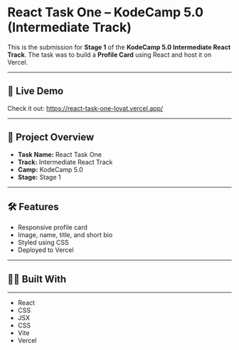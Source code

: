 # React Task One – KodeCamp 5.0 (Intermediate Track)

This is the submission for **Stage 1** of the **KodeCamp 5.0 Intermediate React Track**. The task was to build a **Profile Card** using React and host it on Vercel.

---

## 🔗 Live Demo

Check it out: https://react-task-one-lovat.vercel.app/

---

## 📌 Project Overview

- **Task Name:** React Task One
- **Track:** Intermediate React Track
- **Camp:** KodeCamp 5.0
- **Stage:** Stage 1

---

## 🛠 Features

- Responsive profile card
- Image, name, title, and short bio
- Styled using CSS
- Deployed to Vercel

---

## 🧑‍💻 Built With

---

- React
- CSS
- JSX
- CSS
- Vite
- Vercel
